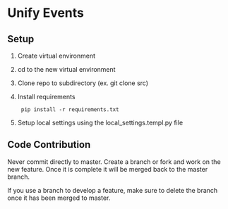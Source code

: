 # Unify Events

## Setup
1. Create virtual environment
2. cd to the new virtual environment
3. Clone repo to subdirectory (ex. git clone <url> src)
4. Install requirements

		pip install -r requirements.txt
5. Setup local settings using the local_settings.templ.py file

## Code Contribution
Never commit directly to master. Create a branch or fork and work on the new feature. Once it is complete it will be merged back to the master branch.

If you use a branch to develop a feature, make sure to delete the branch once it has been merged to master.
